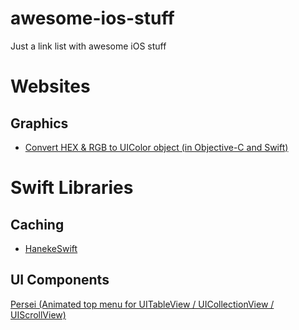 # awesome-ios-stuff
Just a link list with awesome iOS stuff


# Websites
## Graphics
* [Convert HEX & RGB to UIColor object (in Objective-C and Swift)](http://uicolor.xyz/)

# Swift Libraries
## Caching
* [HanekeSwift](https://github.com/Haneke/HanekeSwift)
## UI Components
[Persei (Animated top menu for UITableView / UICollectionView / UIScrollView)](https://github.com/Yalantis/Persei)
